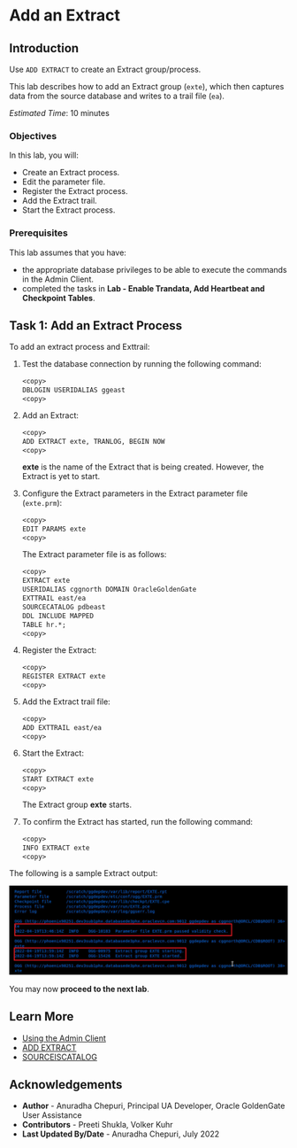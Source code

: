 # Add an Extract

## Introduction
Use `ADD EXTRACT` to create an Extract group/process.

This lab describes how to add an Extract group (`exte`), which then captures data from the source database and writes to a trail file (`ea`).

*Estimated Time*: 10 minutes

### Objectives
In this lab, you will:
* Create an Extract process.
* Edit the parameter file.
* Register the Extract process.
* Add the Extract trail.
* Start the Extract process.

### Prerequisites
This lab assumes that you have:
- the appropriate database privileges to be able to execute the commands in the Admin Client.
- completed the tasks in **Lab - Enable Trandata, Add Heartbeat and Checkpoint Tables**.

## Task 1: Add an Extract Process

To add an extract process and Exttrail:

1. Test the database connection by running the following command:


    ```
    <copy>
    DBLOGIN USERIDALIAS ggeast
    <copy>

    ```

2. Add an Extract:

    ```
    <copy>
    ADD EXTRACT exte, TRANLOG, BEGIN NOW
    <copy>

    ```
    **exte** is the name of the Extract that is being created. However, the Extract is yet to start.
3. Configure the Extract parameters in the Extract parameter file (`exte.prm`):

    ```
    <copy>
    EDIT PARAMS exte
    <copy>
    ```
    The Extract parameter file is as follows:

    ```
    <copy>
    EXTRACT exte
    USERIDALIAS cggnorth DOMAIN OracleGoldenGate
    EXTTRAIL east/ea
    SOURCECATALOG pdbeast
    DDL INCLUDE MAPPED
    TABLE hr.*;
    <copy>
    ```
4. Register the Extract:

    ```
    <copy>
    REGISTER EXTRACT exte
    <copy>
    ```

5.  Add the Extract trail file:

    ```
    <copy>
    ADD EXTTRAIL east/ea
    <copy>
    ```

6. Start the Extract:

    ```
    <copy>
    START EXTRACT exte
    <copy>

    ```
    The Extract group **exte** starts.

7. To confirm the Extract has started, run the following command:

    ```
    <copy>
    INFO EXTRACT exte
    <copy>

    ```

The following is a sample Extract output:

  ![](./images/Extract-Output.png " ")  


You may now **proceed to the next lab**.

## Learn More
* [Using the Admin Client](https://docs.oracle.com/en/middleware/goldengate/core/21.1/admin/getting-started-oracle-goldengate-process-interfaces.html#GUID-84B33389-0594-4449-BF1A-A496FB1EDB29)
* [ADD EXTRACT](https://docs.oracle.com/en/middleware/goldengate/core/21.3/gclir/add-extract.html#GUID-D9611110-A8D6-4118-837E-BF1900262666)
* [SOURCEISCATALOG](https://docs.oracle.com/en/middleware/goldengate/core/21.3/reference/sourcecatalog.html#GUID-C2D88643-6839-432D-A7E4-63B874859566)

## Acknowledgements
* **Author** - Anuradha Chepuri, Principal UA Developer, Oracle GoldenGate User Assistance
* **Contributors** -  Preeti Shukla, Volker Kuhr
* **Last Updated By/Date** - Anuradha Chepuri, July 2022
